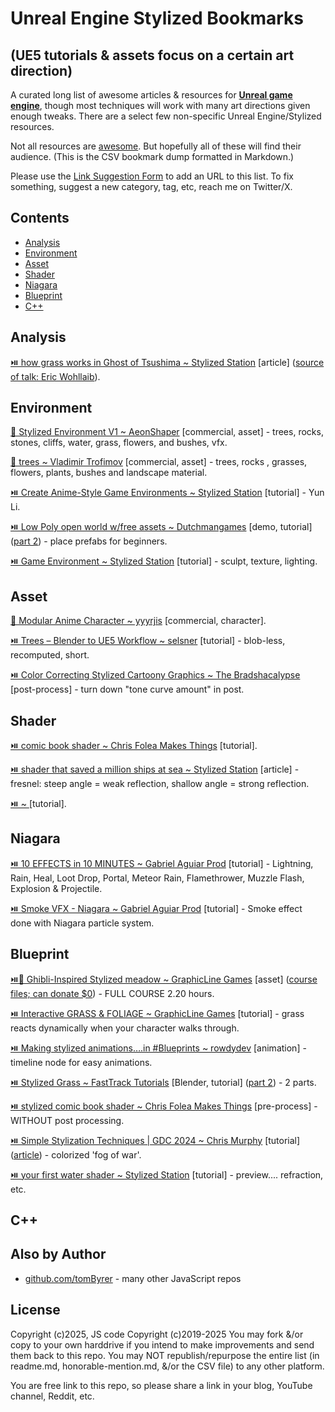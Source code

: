 # Unreal Engine Stylized Bookmarks

## (UE5 tutorials & assets focus on a certain art direction)

A curated long list of awesome articles & resources for **[Unreal game engine](https://workers.cloudflare.com/)**, though most techniques will work with many art directions given enough tweaks.
There are a select few non-specific Unreal Engine/Stylized resources.

Not all resources are [awesome](https://github.com/sindresorhus/awesome).  But hopefully all of these will find their audience.  (This is the CSV bookmark dump formatted in Markdown.)

Please use the [Link Suggestion Form]() to add an URL to this list.  To fix something, suggest a new category, tag, etc, reach me on Twitter/X.


## Contents

 - [Analysis](#analysis)
 - [Environment](#environment)
 - [Asset](#asset)
 - [Shader](#shader)
 - [Niagara](#niagara)
 - [Blueprint](#blueprint)
 - [C++](#c++)


## Analysis

 [⏯️ how grass works in Ghost of Tsushima ~ Stylized Station](https://youtu.be/G8HH_pMKOhk) [article] ([source of talk: Eric Wohllaib](https://youtu.be/Ibe1JBF5i5Y)).


## Environment

 [🏪 Stylized Environment V1 ~ AeonShaper](https://www.fab.com/listings/6ae05e13-e0ee-468b-a6b0-07404b73d978) [commercial, asset] - trees, rocks, stones, cliffs, water, grass, flowers, and bushes, vfx.

 [🏪 trees ~ Vladimir Trofimov](https://www.fab.com/sellers/Vladimir%20Trofimov) [commercial, asset] - trees, rocks , grasses, flowers, plants, bushes and landscape material.

 [⏯️ Create Anime-Style Game Environments ~ Stylized Station](https://youtu.be/w1SPnlOIR94) [tutorial] - Yun Li.

 [⏯️ Low Poly open world w/free assets ~  Dutchmangames](https://youtu.be/cjQKbGsWT-M) [demo, tutorial] ([part 2](https://youtu.be/I-xgz0GNanw)) - place prefabs for beginners.

 [⏯️ Game Environment ~ Stylized Station](https://youtu.be/1C81K60KTtc) [tutorial] - sculpt, texture, lighting.


## Asset

 [🏪 Modular Anime Character ~ yyyrjis](https://www.fab.com/sellers/yyyrjis) [commercial, character].

 [⏯️ Trees – Blender to UE5 Workflow ~ selsner](https://www.youtube.com/shorts/yWyc14-6sog?feature=share) [tutorial] - blob-less, recomputed, short.

 [⏯️ Color Correcting Stylized Cartoony Graphics ~ The Bradshacalypse](https://youtu.be/BKfIgBUYfSg) [post-process] - turn down "tone curve amount" in post.


## Shader

 [⏯️ comic book shader ~ Chris Folea Makes Things](https://youtu.be/Ctx1TP0XDUM) [tutorial].

 [⏯️ shader that saved a million ships at sea ~ Stylized Station](https://youtu.be/gruiNVU7x7Q) [article] - fresnel: steep angle = weak reflection, shallow angle = strong reflection.

 [⏯️  ~ ]() [tutorial].


## Niagara

 [⏯️ 10 EFFECTS in 10 MINUTES ~ Gabriel Aguiar Prod](https://www.youtube.com/shorts/jagvNDg7Iaw?feature=share) [tutorial] - Lightning, Rain, Heal, Loot Drop, Portal, Meteor Rain, Flamethrower, Muzzle Flash, Explosion & Projectile.

 [⏯️ Smoke VFX - Niagara ~ Gabriel Aguiar Prod](https://youtu.be/HRagD5L-WF8) [tutorial] - Smoke effect done with Niagara particle system.


## Blueprint

 [⏯️🏪 Ghibli-Inspired Stylized meadow ~ GraphicLine Games](https://youtu.be/2VRZrm3eCEs) [asset] ([course files; can donate $0](https://graphicline.gumroad.com/l/opjhs)) - FULL COURSE 2.20 hours.

 [⏯️ Interactive GRASS & FOLIAGE ~ GraphicLine Games](https://youtu.be/Lf0LgD_GJ58) [tutorial] - grass reacts dynamically when your character walks through.

 [⏯️ Making stylized animations….in #Blueprints ~ rowdydev](https://www.youtube.com/shorts/SYI54wk5K0U?feature=share) [animation] - timeline node for easy animations.

 [⏯️ Stylized Grass ~ FastTrack Tutorials](https://youtu.be/x3k_zeQc958) [Blender, tutorial] ([part 2](https://youtu.be/7yhTc6GNEd8)) - 2 parts.

 [⏯️ stylized comic book shader ~ Chris Folea Makes Things](https://youtu.be/Ctx1TP0XDUM) [pre-process] - WITHOUT post processing.

 [⏯️ Simple Stylization Techniques | GDC 2024 ~  Chris Murphy](https://youtu.be/exMzwH7EJUY) [tutorial] ([article](https://dev.epicgames.com/community/learning/talks-and-demos/XayP/fortnite-simple-stylization-techniques-in-unreal-engine-5)) - colorized 'fog of war'.

 [⏯️ your first water shader  ~ Stylized Station](https://youtu.be/kXH1-uY0wjY) [tutorial] - preview.... refraction, etc.


## C++


## Also by Author

- [github.com/tomByrer](https://github.com/tomByrer) - many other JavaScript repos

## License

Copyright (c)2025, JS code Copyright (c)2019-2025
You may fork &/or copy to your own harddrive if you intend to make improvements and send them back to this repo.
You may NOT republish/repurpose the entire list (in readme.md, honorable-mention.md, &/or the CSV file) to any other platform.

You are free link to this repo, so please share a link in your blog, YouTube channel, Reddit, etc.
